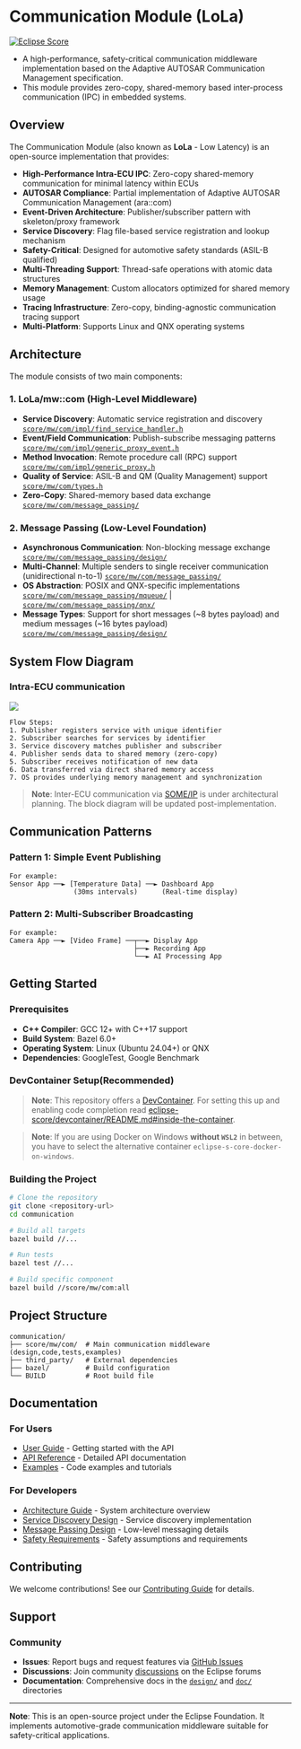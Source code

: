 # Communication Module (LoLa)

[![Eclipse Score](https://img.shields.io/badge/Eclipse-Score-orange.svg)](https://eclipse-score.github.io/score/main/modules/communication/index.html)

- A high-performance, safety-critical communication middleware implementation based on the Adaptive AUTOSAR Communication Management specification. 
- This module provides zero-copy, shared-memory based inter-process communication (IPC) in embedded systems.

## Overview

The Communication Module (also known as **LoLa** - Low Latency) is an open-source implementation that provides:

- **High-Performance Intra-ECU IPC**: Zero-copy shared-memory communication for minimal latency within ECUs
- **AUTOSAR Compliance**: Partial implementation of Adaptive AUTOSAR Communication Management (ara::com)
- **Event-Driven Architecture**: Publisher/subscriber pattern with skeleton/proxy framework
- **Service Discovery**: Flag file-based service registration and lookup mechanism
- **Safety-Critical**: Designed for automotive safety standards (ASIL-B qualified)
- **Multi-Threading Support**: Thread-safe operations with atomic data structures
- **Memory Management**: Custom allocators optimized for shared memory usage
- **Tracing Infrastructure**: Zero-copy, binding-agnostic communication tracing support
- **Multi-Platform**: Supports Linux and QNX operating systems

## Architecture

The module consists of two main components:

### 1. LoLa/mw::com (High-Level Middleware)
- **Service Discovery**: Automatic service registration and discovery [`score/mw/com/impl/find_service_handler.h`](score/mw/com/impl/find_service_handler.h)
- **Event/Field Communication**: Publish-subscribe messaging patterns [`score/mw/com/impl/generic_proxy_event.h`](score/mw/com/impl/generic_proxy_event.h)
- **Method Invocation**: Remote procedure call (RPC) support [`score/mw/com/impl/generic_proxy.h`](score/mw/com/impl/generic_proxy.h)
- **Quality of Service**: ASIL-B and QM (Quality Management) support [`score/mw/com/types.h`](score/mw/com/types.h)
- **Zero-Copy**: Shared-memory based data exchange [`score/mw/com/message_passing/`](score/mw/com/message_passing/)

### 2. Message Passing (Low-Level Foundation)
- **Asynchronous Communication**: Non-blocking message exchange [`score/mw/com/message_passing/design/`](score/mw/com/message_passing/design/)
- **Multi-Channel**: Multiple senders to single receiver communication (unidirectional n-to-1) [`score/mw/com/message_passing/`](score/mw/com/message_passing/)
- **OS Abstraction**: POSIX and QNX-specific implementations [`score/mw/com/message_passing/mqueue/`](score/mw/com/message_passing/mqueue/) | [`score/mw/com/message_passing/qnx/`](score/mw/com/message_passing/qnx/)
- **Message Types**: Support for short messages (~8 bytes payload) and medium messages (~16 bytes payload) [`score/mw/com/message_passing/design/`](score/mw/com/message_passing/design/)

## System Flow Diagram

### Intra-ECU communication

<img src="https://www.plantuml.com/plantuml/proxy?src=https://raw.githubusercontent.com/eclipse-score-communication/score/mw/com/doc/assumptions/lola_flowdiagram.puml">

```
Flow Steps:
1. Publisher registers service with unique identifier
2. Subscriber searches for services by identifier  
3. Service discovery matches publisher and subscriber
4. Publisher sends data to shared memory (zero-copy)
5. Subscriber receives notification of new data
6. Data transferred via direct shared memory access
7. OS provides underlying memory management and synchronization
```
> **Note**: Inter-ECU communication via [SOME/IP](https://github.com/eclipse-score/score/issues/914) is under architectural planning. The block diagram will be updated post-implementation.

## Communication Patterns

### Pattern 1: Simple Event Publishing
```
For example:
Sensor App ──► [Temperature Data] ──► Dashboard App
                (30ms intervals)      (Real-time display)
```

### Pattern 2: Multi-Subscriber Broadcasting  
```
For example:
Camera App ──► [Video Frame] ──┬──► Display App
                               ├──► Recording App  
                               └──► AI Processing App
```

## Getting Started

### Prerequisites
- **C++ Compiler**: GCC 12+ with C++17 support
- **Build System**: Bazel 6.0+
- **Operating System**: Linux (Ubuntu 24.04+) or QNX
- **Dependencies**: GoogleTest, Google Benchmark

### DevContainer Setup(Recommended)

>**Note**:
> This repository offers a [DevContainer](https://containers.dev/).
> For setting this up and enabling code completion read [eclipse-score/devcontainer/README.md#inside-the-container](https://github.com/eclipse-score/devcontainer/blob/main/README.md#inside-the-container).

>**Note**:
> If you are using Docker on Windows **without `WSL2`** in between, you have to select the alternative container `eclipse-s-core-docker-on-windows`.

### Building the Project

```bash
# Clone the repository
git clone <repository-url>
cd communication

# Build all targets
bazel build //...

# Run tests
bazel test //...

# Build specific component
bazel build //score/mw/com:all
```

## Project Structure

```
communication/
├── score/mw/com/  # Main communication middleware (design,code,tests,examples)
├── third_party/   # External dependencies
├── bazel/         # Build configuration
└── BUILD          # Root build file
```

## Documentation

### For Users
- [User Guide](score/mw/com/README.md) - Getting started with the API
- [API Reference](score/mw/com/design/README.md) - Detailed API documentation
- [Examples](score/mw/com/example/) - Code examples and tutorials

### For Developers
- [Architecture Guide](score/mw/com/design/README.md) - System architecture overview
- [Service Discovery Design](score/mw/com/design/service_discovery/README.md) - Service discovery implementation
- [Message Passing Design](score/mw/com/message_passing/design/README.md) - Low-level messaging details
- [Safety Requirements](score/mw/com/doc/assumptions/README.md) - Safety assumptions and requirements

## Contributing

We welcome contributions! See our [Contributing Guide](CONTRIBUTING.md) for details.

## Support

### Community
- **Issues**: Report bugs and request features via [GitHub Issues](https://github.com/eclipse-score/communication/issues)
- **Discussions**: Join community [discussions](https://github.com/eclipse-score/communication/discussions) on the Eclipse forums
- **Documentation**: Comprehensive docs in the [`design/`](score/mw/com/design/) and [`doc/`](score/mw/com/doc/) directories

---

**Note**: This is an open-source project under the Eclipse Foundation. It implements automotive-grade communication middleware suitable for safety-critical applications.